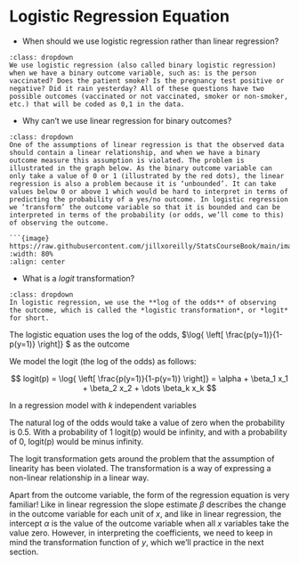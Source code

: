# Logistic Regression Equation

* When should we use logistic regression rather than linear regression?

```{admonition} Click to reveal answer
:class: dropdown
We use logistic regression (also called binary logistic regression) when we have a binary outcome variable, such as: is the person vaccinated? Does the patient smoke? Is the pregnancy test positive or negative? Did it rain yesterday? All of these questions have two possible outcomes (vaccinated or not vaccinated, smoker or non-smoker, etc.) that will be coded as 0,1 in the data. 
```

* Why can’t we use linear regression for binary outcomes?

```{admonition} Click to reveal answer
:class: dropdown
One of the assumptions of linear regression is that the observed data should contain a linear relationship, and when we have a binary outcome measure this assumption is violated. The problem is illustrated in the graph below. As the binary outcome variable can only take a value of 0 or 1 (illustrated by the red dots), the linear regression is also a problem because it is ‘unbounded’. It can take values below 0 or above 1 which would be hard to interpret in terms of predicting the probability of a yes/no outcome. In logistic regression we ‘transform’ the outcome variable so that it is bounded and can be interpreted in terms of the probability (or odds, we’ll come to this) of observing the outcome.

```{image} https://raw.githubusercontent.com/jillxoreilly/StatsCourseBook/main/images/regression5_sigmoid.png
:width: 80%
:align: center
```


* What is a *logit* transformation?

```{admonition} Click to reveal answer
:class: dropdown
In logistic regression, we use the **log of the odds** of observing the outcome, which is called the *logistic transformation*, or *logit* for short.
```

The logistic equation uses the log of the odds, $\log{ \left[ \frac{p(y=1)}{1-p(y=1)} \right]} $ as the outcome

We model the logit (the log of the odds) as follows:

$$ logit(p) = \log{ \left[ \frac{p(y=1)}{1-p(y=1)} \right]} = \alpha + \beta_1 x_1 + \beta_2 x_2 + \dots \beta_k x_k $$

In a regression model with $k$ independent variables

The natural log of the odds would take a value of zero when the probability is 0.5. With a probability of 1 logit(p) would be infinity, and with a probability of 0, logit(p) would be minus infinity.

The logit transformation gets around the problem that the assumption of linearity has been violated. The transformation is a way of expressing a non-linear relationship in a linear way.

Apart from the outcome variable, the form of the regression equation is very familiar! Like in linear regression the slope estimate $\beta$ describes the change in the outcome variable for each unit of $x$, and like in linear regression, the intercept $\alpha$ is the value of the outcome variable when all $x$ variables take the value zero. However, in interpreting the coefficients, we need to keep in mind the transformation function of $y$, which we’ll practice in the next section. 
